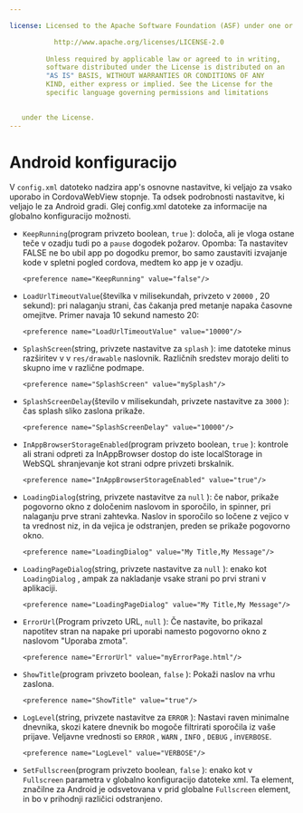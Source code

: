 ```yaml
---

license: Licensed to the Apache Software Foundation (ASF) under one or more contributor license agreements. See the NOTICE file distributed with this work for additional information regarding copyright ownership. The ASF licenses this file to you under the Apache License, Version 2.0 (the "License"); you may not use this file except in compliance with the License. You may obtain a copy of the License at

           http://www.apache.org/licenses/LICENSE-2.0
    
         Unless required by applicable law or agreed to in writing,
         software distributed under the License is distributed on an
         "AS IS" BASIS, WITHOUT WARRANTIES OR CONDITIONS OF ANY
         KIND, either express or implied. See the License for the
         specific language governing permissions and limitations
    

   under the License.
---
```


# Android konfiguracijo

V `config.xml` datoteko nadzira app's osnovne nastavitve, ki veljajo za vsako uporabo in CordovaWebView stopnje. Ta odsek podrobnosti nastavitve, ki veljajo le za Android gradi. Glej config.xml datoteke za informacije na globalno konfiguracijo možnosti.

*   `KeepRunning`(program privzeto boolean, `true` ): določa, ali je vloga ostane teče v ozadju tudi po a `pause` dogodek požarov. Opomba: Ta nastavitev FALSE ne bo ubil app po dogodku premor, bo samo zaustaviti izvajanje kode v spletni pogled cordova, medtem ko app je v ozadju.
    
        <preference name="KeepRunning" value="false"/>
        

*   `LoadUrlTimeoutValue`(številka v milisekundah, privzeto v `20000` , 20 sekund): pri nalaganju strani, čas čakanja pred metanje napaka časovne omejitve. Primer navaja 10 sekund namesto 20:
    
        <preference name="LoadUrlTimeoutValue" value="10000"/>
        

*   `SplashScreen`(string, privzete nastavitve za `splash` ): ime datoteke minus razširitev v v `res/drawable` naslovnik. Različnih sredstev morajo deliti to skupno ime v različne podmape.
    
        <preference name="SplashScreen" value="mySplash"/>
        

*   `SplashScreenDelay`(število v milisekundah, privzete nastavitve za `3000` ): čas splash sliko zaslona prikaže.
    
        <preference name="SplashScreenDelay" value="10000"/>
        

*   `InAppBrowserStorageEnabled`(program privzeto boolean, `true` ): kontrole ali strani odpreti za InAppBrowser dostop do iste localStorage in WebSQL shranjevanje kot strani odpre privzeti brskalnik.
    
        <preference name="InAppBrowserStorageEnabled" value="true"/>
        

*   `LoadingDialog`(string, privzete nastavitve za `null` ): če nabor, prikaže pogovorno okno z določenim naslovom in sporočilo, in spinner, pri nalaganju prve strani zahtevka. Naslov in sporočilo so ločene z vejico v ta vrednost niz, in da vejica je odstranjen, preden se prikaže pogovorno okno.
    
        <preference name="LoadingDialog" value="My Title,My Message"/>
        

*   `LoadingPageDialog`(string, privzete nastavitve za `null` ): enako kot `LoadingDialog` , ampak za nakladanje vsake strani po prvi strani v aplikaciji.
    
        <preference name="LoadingPageDialog" value="My Title,My Message"/>
        

*   `ErrorUrl`(Program privzeto URL, `null` ): Če nastavite, bo prikazal napotitev stran na napake pri uporabi namesto pogovorno okno z naslovom "Uporaba zmota".
    
        <preference name="ErrorUrl" value="myErrorPage.html"/>
        

*   `ShowTitle`(program privzeto boolean, `false` ): Pokaži naslov na vrhu zaslona.
    
        <preference name="ShowTitle" value="true"/>
        

*   `LogLevel`(string, privzete nastavitve za `ERROR` ): Nastavi raven minimalne dnevnika, skozi katere dnevnik bo mogoče filtrirati sporočila iz vaše prijave. Veljavne vrednosti so `ERROR` , `WARN` , `INFO` , `DEBUG` , in`VERBOSE`.
    
        <preference name="LogLevel" value="VERBOSE"/>
        

*   `SetFullscreen`(program privzeto boolean, `false` ): enako kot v `Fullscreen` parametra v globalno konfiguracijo datoteke xml. Ta element, značilne za Android je odsvetovana v prid globalne `Fullscreen` element, in bo v prihodnji različici odstranjeno.